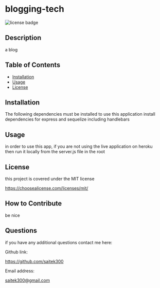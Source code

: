 
# blogging-tech
  
  ![license badge](https://img.shields.io/badge/license-MIT-blue.svg)

## Description
    
  a blog
    
## Table of Contents
    
- [Installation](#installation)
- [Usage](#usage)
- [License](#license)
    
## Installation
    
  The following dependencies must be installed to use this application install dependencies for express and sequelize including handlebars
    
## Usage
  in order to use this app, if you are not using the live application on heroku then run it locally from the server.js file in the root
    
## License
    
  this project is covered under the MIT license

  https://choosealicense.com/licenses/mit/ 

## How to Contribute
    
  be nice
    

## Questions

  if you have any additional questions contact me here:

  Github link:

  https://github.com/saitek300

  Email address:

saitek300@gmail.com
